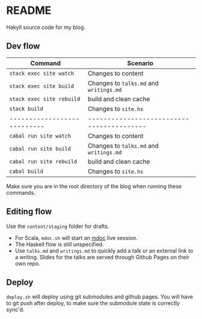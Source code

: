 # README

Hakyll source code for my blog.

## Dev flow

| Command                   | Scenario                                |
|---------------------------|-----------------------------------------|
| `stack exec site watch`   | Changes to content                      |
| `stack exec site build`   | Changes to `talks.md` and `writings.md` |
| `stack exec site rebuild` | build and clean cache                   |
| `stack build`             | Changes to `site.hs`                    |
|---------------------------|-----------------------------------------|
| `cabal run site watch`    | Changes to content                      |
| `cabal run site build`    | Changes to `talks.md` and `writings.md` |
| `cabal run site rebuild`  | build and clean cache                   |
| `cabal build`             | Changes to `site.hs`                    |


Make sure you are in the root directory of the blog when running these
commands.

## Editing flow

Use the `content/staging` folder for drafts.
- For Scala, `mdoc.sh` will start an
  [mdoc](https://scalameta.org/mdoc/) live session.
- The Haskell flow is still unspecified.
- Use `talks.md` and `writings.md` to quickly add a talk or an
  external link to a writing. Slides for the talks are served through
  Github Pages on their own repo.

## Deploy
`deploy.sh` will deploy using git submodules and github pages.
You will have to git push after deploy, to make sure the submodule
state is correctly sync'd.
